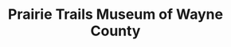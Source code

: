 ---
layout: repo
title: "Prairie Trails Museum of Wayne County"
id: 12063
permalink: repos/12063/
---